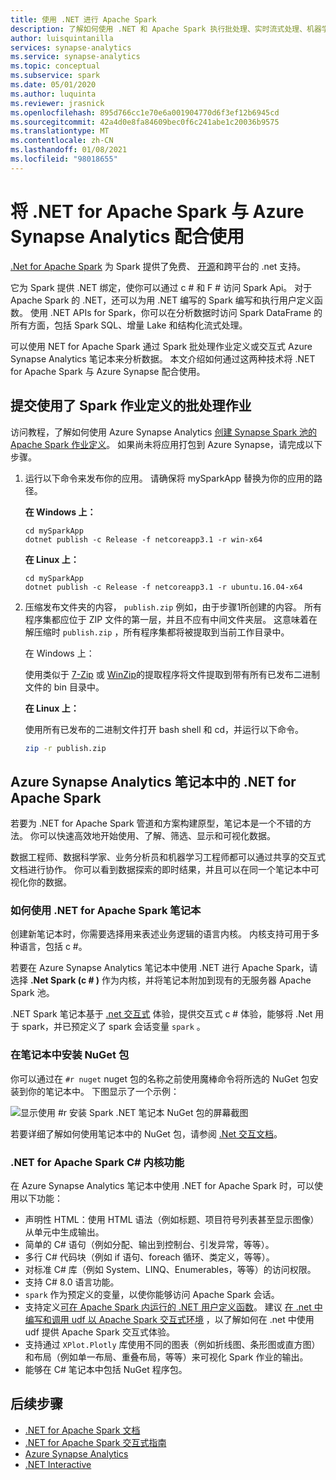 ```yaml
---
title: 使用 .NET 进行 Apache Spark
description: 了解如何使用 .NET 和 Apache Spark 执行批处理、实时流式处理、机器学习操作，以及在 Azure Synapse Analytics 笔记本中编写即席查询。
author: luisquintanilla
services: synapse-analytics
ms.service: synapse-analytics
ms.topic: conceptual
ms.subservice: spark
ms.date: 05/01/2020
ms.author: luquinta
ms.reviewer: jrasnick
ms.openlocfilehash: 895d766cc1e70e6a001904770d6f3ef12b6945cd
ms.sourcegitcommit: 42a4d0e8fa84609bec0f6c241abe1c20036b9575
ms.translationtype: MT
ms.contentlocale: zh-CN
ms.lasthandoff: 01/08/2021
ms.locfileid: "98018655"
---
```

# <a name="use-net-for-apache-spark-with-azure-synapse-analytics"></a>将 .NET for Apache Spark 与 Azure Synapse Analytics 配合使用

[.Net for Apache Spark](https://dot.net/spark) 为 Spark 提供了免费、 [开源](https://github.com/dotnet/spark)和跨平台的 .net 支持。 

它为 Spark 提供 .NET 绑定，使你可以通过 c # 和 F # 访问 Spark Api。 对于 Apache Spark 的 .NET，还可以为用 .NET 编写的 Spark 编写和执行用户定义函数。 使用 .NET APIs for Spark，你可以在分析数据时访问 Spark DataFrame 的所有方面，包括 Spark SQL、增量 Lake 和结构化流式处理。

可以使用 NET for Apache Spark 通过 Spark 批处理作业定义或交互式 Azure Synapse Analytics 笔记本来分析数据。 本文介绍如何通过这两种技术将 .NET for Apache Spark 与 Azure Synapse 配合使用。

## <a name="submit-batch-jobs-using-the-spark-job-definition"></a>提交使用了 Spark 作业定义的批处理作业

访问教程，了解如何使用 Azure Synapse Analytics [创建 Synapse Spark 池的 Apache Spark 作业定义](apache-spark-job-definitions.md)。 如果尚未将应用打包到 Azure Synapse，请完成以下步骤。

1. 运行以下命令来发布你的应用。 请确保将 mySparkApp 替换为你的应用的路径。

   **在 Windows 上：**

   ```dotnetcli
   cd mySparkApp
   dotnet publish -c Release -f netcoreapp3.1 -r win-x64
   ```
   
   **在 Linux 上：**

   ```dotnetcli
   cd mySparkApp
   dotnet publish -c Release -f netcoreapp3.1 -r ubuntu.16.04-x64
   ```

2. 压缩发布文件夹的内容， `publish.zip` 例如，由于步骤1所创建的内容。 所有程序集都应位于 ZIP 文件的第一层，并且不应有中间文件夹层。 这意味着在解压缩时 `publish.zip` ，所有程序集都将被提取到当前工作目录中。

    在 Windows 上：

    使用类似于 [7-Zip](https://www.7-zip.org/) 或 [WinZip](https://www.winzip.com/)的提取程序将文件提取到带有所有已发布二进制文件的 bin 目录中。

    **在 Linux 上：**

    使用所有已发布的二进制文件打开 bash shell 和 cd，并运行以下命令。

    ```bash
    zip -r publish.zip
    ```

## <a name="net-for-apache-spark-in-azure-synapse-analytics-notebooks"></a>Azure Synapse Analytics 笔记本中的 .NET for Apache Spark 

若要为 .NET for Apache Spark 管道和方案构建原型，笔记本是一个不错的方法。 你可以快速高效地开始使用、了解、筛选、显示和可视化数据。 

数据工程师、数据科学家、业务分析员和机器学习工程师都可以通过共享的交互式文档进行协作。 你可以看到数据探索的即时结果，并且可以在同一个笔记本中可视化你的数据。

### <a name="how-to-use-net-for-apache-spark-notebooks"></a>如何使用 .NET for Apache Spark 笔记本

创建新笔记本时，你需要选择用来表述业务逻辑的语言内核。 内核支持可用于多种语言，包括 c #。

若要在 Azure Synapse Analytics 笔记本中使用 .NET 进行 Apache Spark，请选择 **.Net Spark (c # )** 作为内核，并将笔记本附加到现有的无服务器 Apache Spark 池。

.NET Spark 笔记本基于 [.net 交互式](https://github.com/dotnet/interactive) 体验，提供交互式 c # 体验，能够将 .Net 用于 spark，并已预定义了 spark 会话变量 `spark` 。

### <a name="install-nuget-packages-in-notebooks"></a>在笔记本中安装 NuGet 包

你可以通过在 `#r nuget` nuget 包的名称之前使用魔棒命令将所选的 NuGet 包安装到你的笔记本中。 下图显示了一个示例：

![显示使用 #r 安装 Spark .NET 笔记本 NuGet 包的屏幕截图](./media/apache-spark-development-using-notebooks/synapse-spark-dotnet-notebook-nuget.png)

若要详细了解如何使用笔记本中的 NuGet 包，请参阅 [.Net 交互文档](https://github.com/dotnet/interactive/blob/main/docs/nuget-overview.md)。

### <a name="net-for-apache-spark-c-kernel-features"></a>.NET for Apache Spark C# 内核功能

在 Azure Synapse Analytics 笔记本中使用 .NET for Apache Spark 时，可以使用以下功能：

* 声明性 HTML：使用 HTML 语法（例如标题、项目符号列表甚至显示图像）从单元中生成输出。
* 简单的 C# 语句（例如分配、输出到控制台、引发异常，等等）。
* 多行 C# 代码块（例如 if 语句、foreach 循环、类定义，等等）。
* 对标准 C# 库（例如 System、LINQ、Enumerables，等等）的访问权限。
* 支持 C# 8.0 语言功能。
* `spark` 作为预定义的变量，以使你能够访问 Apache Spark 会话。
* 支持定义[可在 Apache Spark 内运行的 .NET 用户定义函数](/dotnet/spark/how-to-guides/udf-guide)。 建议 [在 .net 中编写和调用 udf 以 Apache Spark 交互式环境](/dotnet/spark/how-to-guides/dotnet-interactive-udf-issue) ，以了解如何在 .net 中使用 udf 提供 Apache Spark 交互式体验。
* 支持通过 `XPlot.Plotly` 库使用不同的图表（例如折线图、条形图或直方图）和布局（例如单一布局、重叠布局，等等）来可视化 Spark 作业的输出。
* 能够在 C# 笔记本中包括 NuGet 程序包。

## <a name="next-steps"></a>后续步骤

* [.NET for Apache Spark 文档](/dotnet/spark/)
* [.NET for Apache Spark 交互式指南](/dotnet/spark/how-to-guides/dotnet-interactive-udf-issue)
* [Azure Synapse Analytics](https://azure.microsoft.com/services/synapse-analytics/)
* [.NET Interactive](https://devblogs.microsoft.com/dotnet/creating-interactive-net-documentation/)

